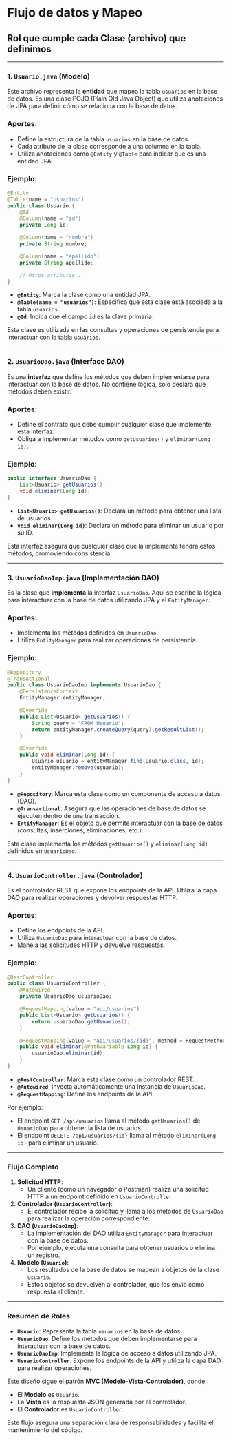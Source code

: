# Flujo de datos y Mapeo

## Rol que cumple cada Clase (archivo) que definimos

---

### 1. `Usuario.java` (Modelo)

Este archivo representa la **entidad** que mapea la tabla `usuarios` en la base de datos. Es una clase POJO (Plain Old Java Object) que utiliza anotaciones de JPA para definir cómo se relaciona con la base de datos.

### Aportes:

- Define la estructura de la tabla `usuarios` en la base de datos.
- Cada atributo de la clase corresponde a una columna en la tabla.
- Utiliza anotaciones como `@Entity` y `@Table` para indicar que es una entidad JPA.

### Ejemplo:

```java
@Entity
@Table(name = "usuarios")
public class Usuario {
    @Id
    @Column(name = "id")
    private Long id;

    @Column(name = "nombre")
    private String nombre;

    @Column(name = "apellido")
    private String apellido;

    // Otros atributos...
}

```

- **`@Entity`**: Marca la clase como una entidad JPA.
- **`@Table(name = "usuarios")`**: Especifica que esta clase está asociada a la tabla `usuarios`.
- **`@Id`**: Indica que el campo `id` es la clave primaria.

Esta clase es utilizada en las consultas y operaciones de persistencia para interactuar con la tabla `usuarios`.

---

### 2. `UsuarioDao.java` (Interface DAO)

Es una **interfaz** que define los métodos que deben implementarse para interactuar con la base de datos. No contiene lógica, solo declara qué métodos deben existir.

### Aportes:

- Define el contrato que debe cumplir cualquier clase que implemente esta interfaz.
- Obliga a implementar métodos como `getUsuarios()` y `eliminar(Long id)`.

### Ejemplo:

```java
public interface UsuarioDao {
    List<Usuario> getUsuarios();
    void eliminar(Long id);
}

```

- **`List<Usuario> getUsuarios()`**: Declara un método para obtener una lista de usuarios.
- **`void eliminar(Long id)`**: Declara un método para eliminar un usuario por su ID.

Esta interfaz asegura que cualquier clase que la implemente tendrá estos métodos, promoviendo consistencia.

---

### 3. `UsuarioDaoImp.java` (Implementación DAO)

Es la clase que **implementa** la interfaz `UsuarioDao`. Aquí se escribe la lógica para interactuar con la base de datos utilizando JPA y el `EntityManager`.

### Aportes:

- Implementa los métodos definidos en `UsuarioDao`.
- Utiliza `EntityManager` para realizar operaciones de persistencia.

### Ejemplo:

```java
@Repository
@Transactional
public class UsuarioDaoImp implements UsuarioDao {
    @PersistenceContext
    EntityManager entityManager;

    @Override
    public List<Usuario> getUsuarios() {
        String query = "FROM Usuario";
        return entityManager.createQuery(query).getResultList();
    }

    @Override
    public void eliminar(Long id) {
        Usuario usuario = entityManager.find(Usuario.class, id);
        entityManager.remove(usuario);
    }
}

```

- **`@Repository`**: Marca esta clase como un componente de acceso a datos (DAO).
- **`@Transactional`**: Asegura que las operaciones de base de datos se ejecuten dentro de una transacción.
- **`EntityManager`**: Es el objeto que permite interactuar con la base de datos (consultas, inserciones, eliminaciones, etc.).

Esta clase implementa los métodos `getUsuarios()` y `eliminar(Long id)` definidos en `UsuarioDao`.

---

### 4. `UsuarioController.java` (Controlador)

Es el controlador REST que expone los endpoints de la API. Utiliza la capa DAO para realizar operaciones y devolver respuestas HTTP.

### Aportes:

- Define los endpoints de la API.
- Utiliza `UsuarioDao` para interactuar con la base de datos.
- Maneja las solicitudes HTTP y devuelve respuestas.

### Ejemplo:

```java
@RestController
public class UsuarioController {
    @Autowired
    private UsuarioDao usuarioDao;

    @RequestMapping(value = "api/usuarios")
    public List<Usuario> getUsuarios() {
        return usuarioDao.getUsuarios();
    }

    @RequestMapping(value = "api/usuarios/{id}", method = RequestMethod.DELETE)
    public void eliminar(@PathVariable Long id) {
        usuarioDao.eliminar(id);
    }
}

```

- **`@RestController`**: Marca esta clase como un controlador REST.
- **`@Autowired`**: Inyecta automáticamente una instancia de `UsuarioDao`.
- **`@RequestMapping`**: Define los endpoints de la API.

Por ejemplo:

- El endpoint `GET /api/usuarios` llama al método `getUsuarios()` de `UsuarioDao` para obtener la lista de usuarios.
- El endpoint `DELETE /api/usuarios/{id}` llama al método `eliminar(Long id)` para eliminar un usuario.

---

### Flujo Completo

1. **Solicitud HTTP**:
    - Un cliente (como un navegador o Postman) realiza una solicitud HTTP a un endpoint definido en `UsuarioController`.
2. **Controlador (`UsuarioController`)**:
    - El controlador recibe la solicitud y llama a los métodos de `UsuarioDao` para realizar la operación correspondiente.
3. **DAO (`UsuarioDaoImp`)**:
    - La implementación del DAO utiliza `EntityManager` para interactuar con la base de datos.
    - Por ejemplo, ejecuta una consulta para obtener usuarios o elimina un registro.
4. **Modelo (`Usuario`)**:
    - Los resultados de la base de datos se mapean a objetos de la clase `Usuario`.
    - Estos objetos se devuelven al controlador, que los envía como respuesta al cliente.

---

### Resumen de Roles

- **`Usuario`**: Representa la tabla `usuarios` en la base de datos.
- **`UsuarioDao`**: Define los métodos que deben implementarse para interactuar con la base de datos.
- **`UsuarioDaoImp`**: Implementa la lógica de acceso a datos utilizando JPA.
- **`UsuarioController`**: Expone los endpoints de la API y utiliza la capa DAO para realizar operaciones.

Este diseño sigue el patrón **MVC (Modelo-Vista-Controlador)**, donde:

- El **Modelo** es `Usuario`.
- La **Vista** es la respuesta JSON generada por el controlador.
- El **Controlador** es `UsuarioController`.

Este flujo asegura una separación clara de responsabilidades y facilita el mantenimiento del código.